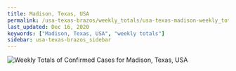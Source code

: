 ```yaml
---
title: Madison, Texas, USA
permalink: /usa-texas-brazos/weekly_totals/usa-texas-madison-weekly_totals.html
last_updated: Dec 16, 2020
keywords: ["Madison, Texas, USA", "weekly totals"]
sidebar: usa-texas-brazos_sidebar
---
```


![Weekly Totals of Confirmed Cases for Madison, Texas, USA](/covid_tracker/images/graphs/usa-texas-madison-weekly_totals_graph.png)
